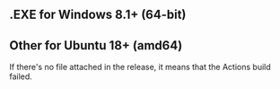 ## .EXE for Windows 8.1+ (64-bit)

## Other for Ubuntu 18+ (amd64)

If there's no file attached in the release, it means that the Actions build failed.
